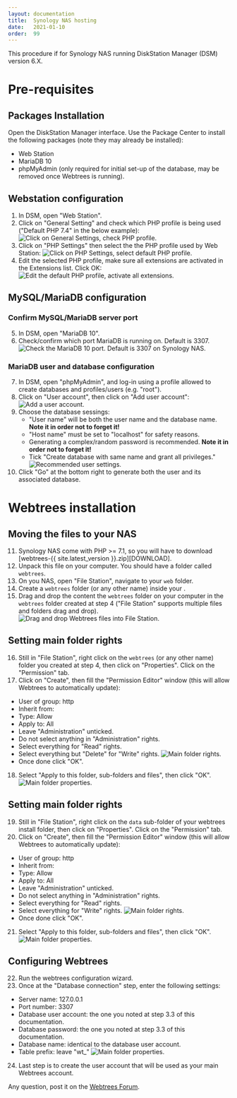 ```yaml
---
layout: documentation
title:  Synology NAS hosting
date:   2021-01-10
order:  99
---
```


This procedure if for Synology NAS running DiskStation Manager (DSM) version 6.X.

# Pre-requisites

## Packages Installation

Open the DiskStation Manager interface. Use the Package Center to install the following packages (note they may already be installed):
* Web Station
* MariaDB 10
* phpMyAdmin (only required for initial set-up of the database, may be removed once Webtrees is running).

## Webstation configuration

1. In DSM, open "Web Station".
2. Click on "General Setting" and check which PHP profile is being used ("Default PHP 7.4" in the below example):
   ![Click on General Settings, check PHP profile.](../assets/img/synology/WS-GeneralSettings.png)
3. Click on "PHP Settings" then select the the PHP profile used by Web Station:
   ![Click on PHP Settings, select default PHP profile.](../assets/img/synology/WS-PHPSettings.png)
4. Edit the selected PHP profile, make sure all extensions are activated in the Extensions list. Click OK:
   ![Edit the default PHP profile, activate all extensions.](../assets/img/synology/WS-PHPProfileSettings.png)

## MySQL/MariaDB configuration

### Confirm MySQL/MariaDB server port

5. In DSM, open "MariaDB 10".
6. Check/confirm which port MariaDB is running on. Default is 3307.
   ![Check the MariaDB 10 port. Default is 3307 on Synology NAS.](../assets/img/synology/WS-MariaDBSettings.png)

### MariaDB user and database configuration

7. In DSM, open "phpMyAdmin", and log-in using a profile allowed to create databases and profiles/users (e.g. "root").
8. Click on "User account", then click on "Add user account":
   ![Add a user account.](../assets/img/synology/WS-MariaUserAccounts.png)
9. Choose the database sessings:
   * "User name" will be both the user name and the database name. **Note it in order not to forget it!**
   * "Host name" must be set to "localhost" for safety reasons.
   * Generating a complex/random password is recommended. **Note it in order not to forget it!**
   * Tick "Create database with same name and grant all privileges."
   ![Recommended user settings.](../assets/img/synology/WS-MariaUserAccountsSettings.png)
10. Click "Go" at the bottom right to generate both the user and its associated database.

# Webtrees installation

## Moving the files to your NAS

11. Synology NAS come with PHP >= 7.1, so you will have to download [webtrees-{{ site.latest_version }}.zip][DOWNLOAD].
12. Unpack this file on your computer.  You should have a folder called `webtrees`.
13. On you NAS, open "File Station", navigate to your `web` folder.
14. Create a `webtrees` folder (or any other name) inside your .
15. Drag and drop the content the `webtrees` folder on your computer in the `webtrees` folder created at step 4 ("File Station" supports multiple files and folders drag and drop).
   ![Drag and drop Webtrees files into File Station.](../assets/img/synology/WS-MoveWebtreesFiles.png)

## Setting main folder rights

16. Still in "File Station", right click on the `webtrees` (or any other name) folder you created at step 4, then click on "Properties". Click on the "Permission" tab.
17. Click on "Create", then fill the "Permission Editor" window (this will allow Webtrees to automatically update):
   * User of group: http
   * Inherit from: <None>
   * Type: Allow
   * Apply to: All
   * Leave "Administration" unticked.
   * Do not select anything in "Administration" rights.
   * Select everything for "Read" rights.
   * Select everything but "Delete" for "Write" rights.
   ![Main folder rights.](../assets/img/synology/WS-MainFolderRights.png)
   * Once done click "OK".
18. Select "Apply to this folder, sub-folders and files", then click "OK".
   ![Main folder properties.](../assets/img/synology/WS-MainFolderProperties.png)

## Setting main folder rights

19. Still in "File Station", right click on the `data` sub-folder of your webtrees install folder, then click on "Properties". Click on the "Permission" tab.
20. Click on "Create", then fill the "Permission Editor" window (this will allow Webtrees to automatically update):
   * User of group: http
   * Inherit from: <None>
   * Type: Allow
   * Apply to: All
   * Leave "Administration" unticked.
   * Do not select anything in "Administration" rights.
   * Select everything for "Read" rights.
   * Select everything for "Write" rights.
   ![Main folder rights.](../assets/img/synology/WS-DataFolderRights.png)
   * Once done click "OK".
21. Select "Apply to this folder, sub-folders and files", then click "OK".
   ![Main folder properties.](../assets/img/synology/WS-MainFolderProperties.png)

## Configuring Webtrees

22. Run the webtrees configuration wizard.
23. Once at the "Database connection" step, enter the following settings:
   * Server name: 127.0.0.1
   * Port number: 3307
   * Database user account: the one you noted at step 3.3 of this documentation.
   * Database password: the one you noted at step 3.3 of this documentation.
   * Database name: identical to the database user account.
   * Table prefix: leave "wt_"
   ![Main folder properties.](../assets/img/synology/WS-MainFolderProperties.png)
24. Last step is to create the user account that will be used as your main Webtrees account.

Any question, post it on the [Webtrees Forum](https://www.webtrees.net/index.php/en/forum).
